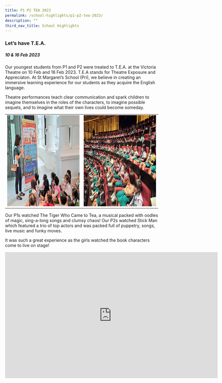 ```yaml
---
title: P1 P2 TEA 2023
permalink: /school-highlights/p1-p2-tea-2023/
description: ""
third_nav_title: School Highlights
---
```

### Let’s have T.E.A.

##### 10 &amp; 16 Feb 2023

Our youngest students from P1 and P2 were treated to T.E.A. at the Victoria Theatre on 10 Feb and 16 Feb 2023. T.E.A stands for Theatre Exposure and Appreciaton. At St Margaret’s School (Pri), we believe in creating an immersive learning experience for our students as they acquire the English language. 

Theatre performances teach clear communication and spark children to imagine themselves in the roles of the characters, to imagine possible sequels, and to imagine what their own lives could become someday.

<table>
<tbody><tr>
		<td><img alt="p1p2tea01" src="/images/P1%20P2%20TEA%202023/p1p2tea_01.jpeg" style="width:500px;height:300px;"> </td>
		<td><img alt="p1p2tea02" src="/images/P1%20P2%20TEA%202023/p1p2tea_02.jpeg" style="width:500px;height:300px;"> </td>
</tr></tbody></table>	


Our P1s watched The Tiger Who Came to Tea, a musical packed with oodles of magic, sing-a-long songs and clumsy chaos! Our P2s watched Stick Man which featured a trio of top actors and was packed full of puppetry, songs, live music and funky moves.

It was such a great experience as the girls watched the book characters come to live on stage!

<center>
<iframe allowfullscreen="" allow="accelerometer; autoplay; clipboard-write; encrypted-media; gyroscope; picture-in-picture; web-share" frameborder="0" title="YouTube video player" src="https://www.youtube.com/embed/RSwI7P_VQDI" height="415" width="700"></iframe></center>